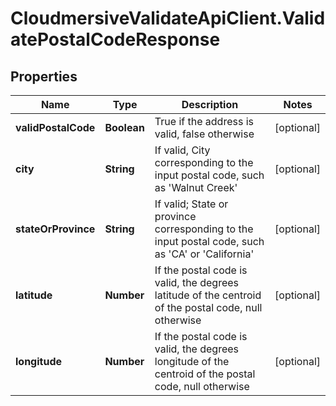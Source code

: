 # CloudmersiveValidateApiClient.ValidatePostalCodeResponse

## Properties
Name | Type | Description | Notes
------------ | ------------- | ------------- | -------------
**validPostalCode** | **Boolean** | True if the address is valid, false otherwise | [optional] 
**city** | **String** | If valid, City corresponding to the input postal code, such as &#39;Walnut Creek&#39; | [optional] 
**stateOrProvince** | **String** | If valid; State or province corresponding to the input postal code, such as &#39;CA&#39; or &#39;California&#39; | [optional] 
**latitude** | **Number** | If the postal code is valid, the degrees latitude of the centroid of the postal code, null otherwise | [optional] 
**longitude** | **Number** | If the postal code is valid, the degrees longitude of the centroid of the postal code, null otherwise | [optional] 


